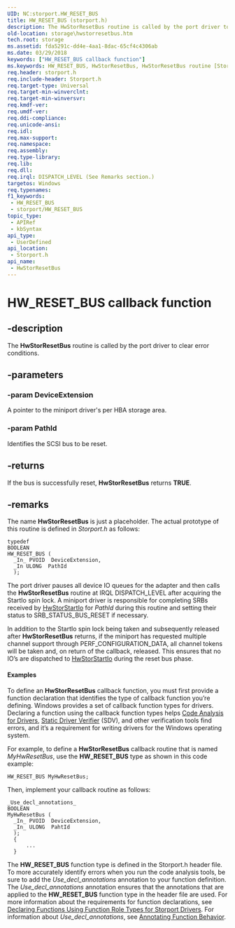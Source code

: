 ```yaml
---
UID: NC:storport.HW_RESET_BUS
title: HW_RESET_BUS (storport.h)
description: The HwStorResetBus routine is called by the port driver to clear error conditions.
old-location: storage\hwstorresetbus.htm
tech.root: storage
ms.assetid: fda5291c-dd4e-4aa1-8dac-65cf4c4306ab
ms.date: 03/29/2018
keywords: ["HW_RESET_BUS callback function"]
ms.keywords: HW_RESET_BUS, HwStorResetBus, HwStorResetBus routine [Storage Devices], storage.hwstorresetbus, stormini_b3051379-4caa-4502-9492-a21672cfbf0d.xml, storport/HwStorResetBus
req.header: storport.h
req.include-header: Storport.h
req.target-type: Universal
req.target-min-winverclnt: 
req.target-min-winversvr: 
req.kmdf-ver: 
req.umdf-ver: 
req.ddi-compliance: 
req.unicode-ansi: 
req.idl: 
req.max-support: 
req.namespace: 
req.assembly: 
req.type-library: 
req.lib: 
req.dll: 
req.irql: DISPATCH_LEVEL (See Remarks section.)
targetos: Windows
req.typenames: 
f1_keywords:
 - HW_RESET_BUS
 - storport/HW_RESET_BUS
topic_type:
 - APIRef
 - kbSyntax
api_type:
 - UserDefined
api_location:
 - Storport.h
api_name:
 - HwStorResetBus
---
```


# HW_RESET_BUS callback function


## -description

The <b>HwStorResetBus</b> routine is called by the port driver to clear error conditions.

## -parameters

### -param DeviceExtension

A pointer to the miniport driver's per HBA storage area.

### -param PathId

Identifies the SCSI bus to be reset.

## -returns

If the bus is successfully reset, <b>HwStorResetBus</b> returns <b>TRUE</b>.

## -remarks

The name <b>HwStorResetBus</b> is just a placeholder. The actual prototype of this routine is defined in <i>Storport.h</i> as follows:


```
typedef
BOOLEAN
HW_RESET_BUS (
  _In_ PVOID  DeviceExtension,
  _In ULONG  PathId
  );
```

The port driver pauses all device IO queues for the adapter and then calls the <b>HwStorResetBus</b> routine at IRQL DISPATCH_LEVEL after acquiring the StartIo spin lock.  A miniport driver is responsible for completing SRBs received by <a href="https://docs.microsoft.com/windows-hardware/drivers/ddi/storport/nc-storport-hw_startio">HwStorStartIo</a> for <i>PathId</i> during this routine and setting their status to SRB_STATUS_BUS_RESET if necessary.

In addition to the StartIo spin lock being taken and subsequently released after <b>HwStorResetBus</b> returns, if the miniport has requested multiple channel support through PERF_CONFIGURATION_DATA, all channel tokens will be taken and, on return of the callback, released.  This ensures that no IO’s are dispatched to <a href="https://docs.microsoft.com/windows-hardware/drivers/ddi/storport/nc-storport-hw_startio">HwStorStartIo</a> during the reset bus phase.


#### Examples

To define an <b>HwStorResetBus</b> callback function, you must first provide a function declaration that identifies the type of callback function you’re defining. Windows provides a set of callback function types for drivers. Declaring a function using the callback function types helps <a href="https://docs.microsoft.com/windows-hardware/drivers/devtest/code-analysis-for-drivers">Code Analysis for Drivers</a>, <a href="https://docs.microsoft.com/windows-hardware/drivers/devtest/static-driver-verifier">Static Driver Verifier</a> (SDV), and other verification tools find errors, and it’s a requirement for writing drivers for the Windows operating system.

 For example, to define a <b>HwStorResetBus</b> callback routine that is named <i>MyHwResetBus</i>, use the <b>HW_RESET_BUS</b> type as shown in this code example:


```
HW_RESET_BUS MyHwResetBus;
```

Then, implement your callback routine as follows:


```
_Use_decl_annotations_
BOOLEAN
MyHwResetBus (
  _In_ PVOID  DeviceExtension,
  _In_ ULONG  PahtId
  );
  {
      ...
  }
```

The <b>HW_RESET_BUS</b> function type is defined in the Storport.h header file. To more accurately identify errors when you run the code analysis tools, be sure to add the _Use_decl_annotations_ annotation to your function definition. The _Use_decl_annotations_ annotation ensures that the annotations that are applied to the <b>HW_RESET_BUS</b> function type in the header file are used. For more information about the requirements for function declarations, see <a href="https://docs.microsoft.com/windows-hardware/drivers/devtest/declaring-functions-by-using-function-role-types-for-storport-drivers">Declaring Functions Using Function Role Types for Storport Drivers</a>. For information about _Use_decl_annotations_, see <a href="https://docs.microsoft.com/visualstudio/code-quality/annotating-function-behavior?view=vs-2015">Annotating Function Behavior</a>.

